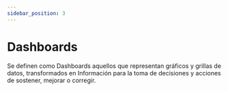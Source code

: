 ```yaml
---
sidebar_position: 3
---
```

# Dashboards

Se definen como Dashboards aquellos que representan gráficos y grillas de datos, transformados en Información para la toma de decisiones y acciones de sostener, mejorar o corregir.
